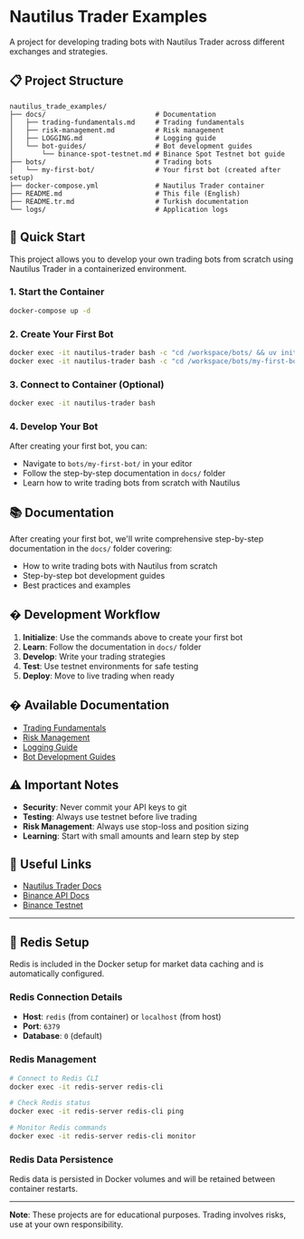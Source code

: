 # Nautilus Trader Examples

A project for developing trading bots with Nautilus Trader across different exchanges and strategies.

## 📋 Project Structure

```
nautilus_trade_examples/
├── docs/                           # Documentation
│   ├── trading-fundamentals.md     # Trading fundamentals
│   ├── risk-management.md          # Risk management
│   ├── LOGGING.md                  # Logging guide
│   └── bot-guides/                 # Bot development guides
│       └── binance-spot-testnet.md # Binance Spot Testnet bot guide
├── bots/                           # Trading bots
│   └── my-first-bot/               # Your first bot (created after setup)
├── docker-compose.yml              # Nautilus Trader container
├── README.md                       # This file (English)
├── README.tr.md                    # Turkish documentation
└── logs/                           # Application logs
```

## 🚀 Quick Start

This project allows you to develop your own trading bots from scratch using Nautilus Trader in a containerized environment.

### 1. Start the Container
```bash
docker-compose up -d
```

### 2. Create Your First Bot
```bash
docker exec -it nautilus-trader bash -c "cd /workspace/bots/ && uv init my-first-bot"
docker exec -it nautilus-trader bash -c "cd /workspace/bots/my-first-bot && uv add nautilus_trader"
```

### 3. Connect to Container (Optional)
```bash
docker exec -it nautilus-trader bash
```

### 4. Develop Your Bot
After creating your first bot, you can:
- Navigate to `bots/my-first-bot/` in your editor
- Follow the step-by-step documentation in `docs/` folder
- Learn how to write trading bots from scratch with Nautilus

## 📚 Documentation

After creating your first bot, we'll write comprehensive step-by-step documentation in the `docs/` folder covering:
- How to write trading bots with Nautilus from scratch
- Step-by-step bot development guides
- Best practices and examples

## �️ Development Workflow

1. **Initialize**: Use the commands above to create your first bot
2. **Learn**: Follow the documentation in `docs/` folder
3. **Develop**: Write your trading strategies
4. **Test**: Use testnet environments for safe testing
5. **Deploy**: Move to live trading when ready

## � Available Documentation

- [Trading Fundamentals](docs/trading-fundamentals.md)
- [Risk Management](docs/risk-management.md)
- [Logging Guide](docs/LOGGING.md)
- [Bot Development Guides](docs/bot-guides/)

## ⚠️ Important Notes

- **Security**: Never commit your API keys to git
- **Testing**: Always use testnet before live trading
- **Risk Management**: Always use stop-loss and position sizing
- **Learning**: Start with small amounts and learn step by step

## 🔗 Useful Links

- [Nautilus Trader Docs](https://nautilustrader.io/)
- [Binance API Docs](https://developers.binance.com/)
- [Binance Testnet](https://testnet.binance.vision/)

---

## 🔧 Redis Setup

Redis is included in the Docker setup for market data caching and is automatically configured.

### Redis Connection Details
- **Host**: `redis` (from container) or `localhost` (from host)
- **Port**: `6379`
- **Database**: `0` (default)

### Redis Management
```bash
# Connect to Redis CLI
docker exec -it redis-server redis-cli

# Check Redis status
docker exec -it redis-server redis-cli ping

# Monitor Redis commands
docker exec -it redis-server redis-cli monitor
```

### Redis Data Persistence
Redis data is persisted in Docker volumes and will be retained between container restarts.

---
**Note**: These projects are for educational purposes. Trading involves risks, use at your own responsibility.
